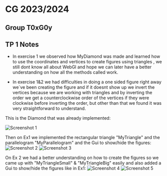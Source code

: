 # CG 2023/2024

## Group T0xG0y

## TP 1 Notes

- In exercise 1 we observed how MyDiamond was made and learned how to use the coordinates and vertices to create figures using triangles , we still dont know all about WebGl and hope we can later have a better understanding on how all the methods called work. 

- In exercise 1&2 we had difficulties in doing a one sided figure right away we´ve been creating the figure and if it doesnt show up we invert the vertices because we are working with triangles and by inverting the order we get a counterclockwise order of the vertices if they were clockwise before inverting the order, but other than that we found it was very straightforward to understand.

This is the Diamond that was already implemented:

![Screenshot 1](screenshots/CG-t08g04tp1-1.png.)

Then on Ex1 we implemented the rectangular triangle "MyTriangle" and the parallelogram "MyParallelogram" and the Gui to show/hide the figures:
![Screenshot 2](screenshots/CG-t08g04tp1-2.png.)
![Screenshot 3](screenshots/CG-t08g04tp1-3.png.)

On Ex 2 we had a better understanding on how to create the figures so we came up with "MyTriangleSmall" & "MyTriangleBig" easily and also added a Gui to show/hide the figures like in Ex1:
![Screenshot 4](screenshots/CG-t08g04tp1-4.png.)
![Screenshot 5](screenshots/CG-t08g04tp1-5.png.)

